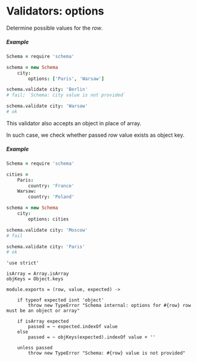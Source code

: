 Validators: options
===================

Determine possible values for the *row*.

##### Example
```coffeescript
Schema = require 'schema'

schema = new Schema
	city:
		options: ['Paris', 'Warsaw']

schema.validate city: 'Berlin'
# fail; `Schema: city value is not provided`

schema.validate city: 'Warsaw'
# ok
```

This validator also accepts an object in place of array.

In such case, we check whether passed *row* value exists as object key.

##### Example
```coffeescript
Schema = require 'schema'

cities =
	Paris:
		country: 'France'
	Warsaw:
		country: 'Poland'

schema = new Schema
	city:
		options: cities

schema.validate city: 'Moscow'
# fail

schema.validate city: 'Paris'
# ok
```

	'use strict'

	isArray = Array.isArray
	objKeys = Object.keys

	module.exports = (row, value, expected) ->

		if typeof expected isnt 'object'
			throw new TypeError "Schema internal: options for #{row} row must be an object or array"

		if isArray expected
			passed = ~ expected.indexOf value
		else
			passed = ~ objKeys(expected).indexOf value + ''

		unless passed
			throw new TypeError "Schema: #{row} value is not provided"